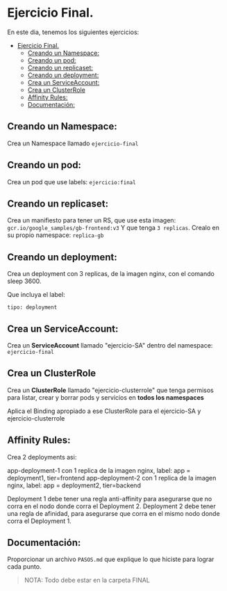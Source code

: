 # Ejercicio Final.

En este dia, tenemos los siguientes ejercicios:

- [Ejercicio Final.](#ejercicio-final)
  - [Creando un Namespace:](#creando-un-namespace)
  - [Creando un pod:](#creando-un-pod)
  - [Creando un replicaset:](#creando-un-replicaset)
  - [Creando un deployment:](#creando-un-deployment)
  - [Crea un ServiceAccount:](#crea-un-serviceaccount)
  - [Crea un ClusterRole](#crea-un-clusterrole)
  - [Affinity Rules:](#affinity-rules)
  - [Documentación:](#documentación)




## Creando un Namespace:

Crea un Namespace llamado `ejercicio-final`

## Creando un pod:

Crea un pod que use labels: 
`ejercicio:final`

## Creando un replicaset:

Crea un manifiesto para tener un RS, que use esta imagen: `gcr.io/google_samples/gb-frontend:v3`
Y que tenga `3 replicas`.
Crealo en su propio namespace: `replica-gb`

## Creando un deployment:

Crea un deployment con 3 replicas, de la imagen nginx, con el comando sleep 3600.

Que incluya el label: 

`tipo: deployment`



## Crea un ServiceAccount:

Crea un **ServiceAccount** llamado "ejercicio-SA" dentro del namespace: `ejercicio-final`

## Crea un ClusterRole

Crea un **ClusterRole** llamado "ejercicio-clusterrole" que tenga permisos para listar, crear y borrar pods y servicios en **todos los namespaces**

Aplica el Binding apropiado a ese ClusterRole para el ejercicio-SA y ejercicio-clusterrole


## Affinity Rules:

Crea 2 deployments asi:

app-deployment-1 con 1 replica de la imagen nginx, label: app = deployment1, tier=frontend
app-deployment-2 con 1 replica de la imagen nginx, label: app = deployment2, tier=backend



Deployment 1 debe tener una regla anti-affinity para asegurarse que no corra en el nodo donde corra el Deployment 2.
Deployment 2 debe tener una regla de afinidad, para asegurarse que corra en el mismo nodo donde corra el Deployment 1.

## Documentación:

Proporcionar un archivo `PASOS.md` que explique lo que hiciste para lograr cada punto.

> NOTA: Todo debe estar en la carpeta FINAL